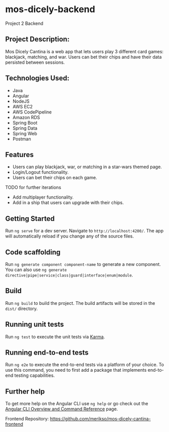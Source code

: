 # mos-dicely-backend
Project 2 Backend

## Project Description:
Mos Dicely Cantina is a web app that lets users play 3 different card games: blackjack, matching, and war. Users can bet their chips and have their data persisted between sessions. 

## Technologies Used:
* Java
* Angular
* NodeJS
* AWS EC2
* AWS CodePipeline
* Amazon RDS
* Spring Boot
* Spring Data
* Spring Web
* Postman

## Features

* Users can play blackjack, war, or matching in a star-wars themed page.
* Login/Logout functionality.
* Users can bet their chips on each game.

TODO for further iterations
* Add multiplayer functionality.
* Add in a ship that users can upgrade with their chips.

## Getting Started

Run `ng serve` for a dev server. Navigate to `http://localhost:4200/`. The app will automatically reload if you change any of the source files.

## Code scaffolding

Run `ng generate component component-name` to generate a new component. You can also use `ng generate directive|pipe|service|class|guard|interface|enum|module`.

## Build

Run `ng build` to build the project. The build artifacts will be stored in the `dist/` directory.

## Running unit tests

Run `ng test` to execute the unit tests via [Karma](https://karma-runner.github.io).

## Running end-to-end tests

Run `ng e2e` to execute the end-to-end tests via a platform of your choice. To use this command, you need to first add a package that implements end-to-end testing capabilities.

## Further help

To get more help on the Angular CLI use `ng help` or go check out the [Angular CLI Overview and Command Reference](https://angular.io/cli) page.

Frontend Repository: https://github.com/merikso/mos-dicely-cantina-frontend
